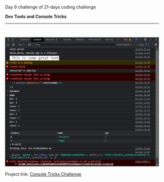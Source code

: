 Day 9 challenge of 21-days coding challenge

**Dev Tools and Console Tricks**
***
<br>

![Day 8 Challenge](./consoletricks.JPG "HTML Canvas")


Project link: [Console Tricks Challenge](https://smtoyedeji.github.io/browser-consoletricks/)
